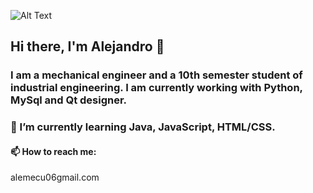 ![Alt Text](https://developers.giphy.com/branch/master/static/api-c99e353f761d318322c853c03ebcf21b.gif)

## Hi there, I'm Alejandro 👋

### I am a mechanical engineer and a 10th semester student of industrial engineering. I am currently working with Python, MySql and Qt designer.
### 🌱 I’m currently learning Java, JavaScript, HTML/CSS.
#### 📫 How to reach me: 
alemecu06gmail.com

<!--
**Alej0MC/Alej0MC** is a ✨ _special_ ✨ repository because its `README.md` (this file) appears on your GitHub profile.

Here are some ideas to get you started:

- 🔭 I’m currently working on ...
- 🌱 I’m currently learning ...
- 👯 I’m looking to collaborate on ...
- 🤔 I’m looking for help with ...
- 💬 Ask me about ...
- 📫 How to reach me: ...
- 😄 Pronouns: ...
- ⚡ Fun fact: ...
-->
